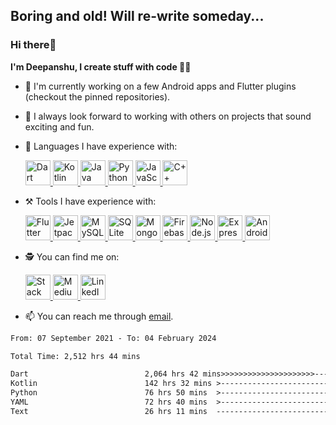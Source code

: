 ## Boring and old! Will re-write someday...

### Hi there👋

**I'm Deepanshu, I create stuff with code 🧑‍💻**

- 👀 I'm currently working on a few Android apps and Flutter plugins (checkout the pinned repositories).
- 💞️ I always look forward to working with others on projects that sound exciting and fun.
- 🦾 Languages I have experience with:
  
  <a href='https://dart.dev/'><img alt='Dart' src='https://user-images.githubusercontent.com/85361211/201532843-ba16076c-efaa-47f0-a84a-76a758a0042b.svg' height='40px'/> </a> <a href='https://kotlinlang.org/'><img alt='Kotlin' src='https://user-images.githubusercontent.com/85361211/201533060-0fb7ea87-60ff-41e5-9a1a-6e0ff1961dd5.svg' height='40px'/> </a> <a href='https://www.java.com/en/'><img alt='Java' src='https://user-images.githubusercontent.com/85361211/201533129-c6666314-c63c-47f7-8649-02da7b9fdeba.svg' height='40px'/> </a> <a href='https://www.python.org/'><img alt='Python' src='https://user-images.githubusercontent.com/85361211/201542501-5485add9-d402-481a-be57-3bba1ed7c2d9.svg' height='40px'/> </a> <a href='https://www.javascript.com/'><img alt='JavaScript' src='https://user-images.githubusercontent.com/85361211/201542540-3e07821b-923e-4f69-9b78-ec2436227d03.svg' height='40px'/> </a> <a href='https://isocpp.org/'><img alt='C++' src='https://user-images.githubusercontent.com/85361211/201542603-5bb75a71-2d1f-481c-90da-8234518e3135.svg' height='40px'/> </a>

- ⚒️ Tools I have experience with:

    <a href='https://flutter.dev/'><img alt='Flutter' src='https://user-images.githubusercontent.com/85361211/201543489-99998d2b-d3b6-4feb-9e29-181346597e79.svg' height='40px'/> </a> <a href='https://developer.android.com/jetpack/compose'><img alt='Jetpack Compose' src='https://user-images.githubusercontent.com/85361211/201544211-f2cef1ef-17c6-4b09-a7d0-b98465d46753.svg' height='40px'/> </a> <a href='https://www.mysql.com/'><img alt='MySQL' src='https://user-images.githubusercontent.com/85361211/201575455-0b405cd8-8650-40b1-92a2-398da9156eaa.svg' height='40px'/> </a> <a href='https://www.sqlite.org/index.html'><img alt='SQLite' src='https://user-images.githubusercontent.com/85361211/201544724-6ee6152e-7a8b-4152-a825-9d05b3670ac2.svg' height='40px'/> </a> <a href='https://www.mongodb.com/'><img alt='MongoDB' src='https://user-images.githubusercontent.com/85361211/201543248-f46024a9-8d7e-4100-998a-fe3d151de6c2.svg' height='40px'/> </a> <a href='https://firebase.google.com/'><img alt='Firebase' src='https://user-images.githubusercontent.com/85361211/201543429-acc7de0c-64c2-4ffd-b2a1-65706b22e501.svg' height='40px'/> </a> <a href='https://nodejs.org/en/'><img alt='Node.js' src='https://user-images.githubusercontent.com/85361211/201544006-4e8f4d90-a840-4995-a439-59ea5c6bf9ab.svg' height='40px'/> </a> <a href='https://expressjs.com/'><img alt='Express.js' src='https://user-images.githubusercontent.com/85361211/201544559-41eb106f-ba4e-4470-a56d-11f13e02c95d.svg' height='40px'/> </a> <a href='https://developer.android.com/studio'><img alt='Android Studio' src='https://user-images.githubusercontent.com/85361211/201575833-fdd7a913-e130-4ec3-81a7-064664c4d1b0.svg' height='40px'/> </a>
   
- 🕵️ You can find me on:
  
  <a href='https://stackoverflow.com/users/15199864/deepanshu'><img alt='Stack Overflow' src='https://user-images.githubusercontent.com/85361211/201573391-1689f4cf-cb58-4d32-af62-ed376da92eca.svg' height='40px'/> </a> <a href='https://medium.com/@deepanshuc2141'><img alt='Medium' src='https://user-images.githubusercontent.com/85361211/201574759-06df904e-a46f-4283-803d-9c25c311b373.svg' height='40px'/> </a> <a href='https://www.linkedin.com/in/chaudhary-deepanshu/'><img alt='LinkedIn' src='https://user-images.githubusercontent.com/85361211/201573818-bc09e810-c39a-4b44-a8a2-7184a2c77ae3.svg' height='40px'/> </a>
  
- 📫 You can reach me through [email](mailto:0qs8e9yn@duck.com?subject=[GitHub]).

<!--START_SECTION:waka-->

```txt
From: 07 September 2021 - To: 04 February 2024

Total Time: 2,512 hrs 44 mins

Dart                          2,064 hrs 42 mins>>>>>>>>>>>>>>>>>>>>>----   82.17 %
Kotlin                        142 hrs 32 mins >------------------------   05.67 %
Python                        76 hrs 50 mins  >------------------------   03.06 %
YAML                          72 hrs 40 mins  >------------------------   02.89 %
Text                          26 hrs 11 mins  -------------------------   01.04 %
```

<!--END_SECTION:waka-->

<!---
chaudharydeepanshu/chaudharydeepanshu is a ✨ special ✨ repository because its `README.md` (this file) appears on your GitHub profile.
You can click the Preview link to take a look at your changes.
--->
